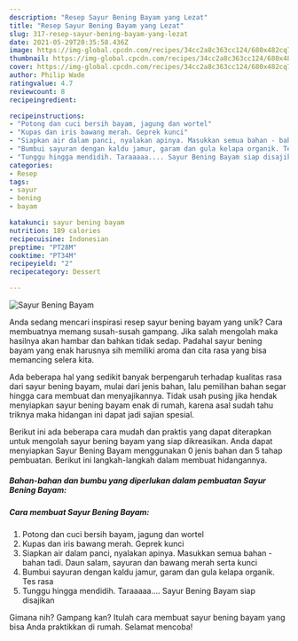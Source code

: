```yaml
---
description: "Resep Sayur Bening Bayam yang Lezat"
title: "Resep Sayur Bening Bayam yang Lezat"
slug: 317-resep-sayur-bening-bayam-yang-lezat
date: 2021-05-29T20:35:58.436Z
image: https://img-global.cpcdn.com/recipes/34cc2a8c363cc124/680x482cq70/sayur-bening-bayam-foto-resep-utama.jpg
thumbnail: https://img-global.cpcdn.com/recipes/34cc2a8c363cc124/680x482cq70/sayur-bening-bayam-foto-resep-utama.jpg
cover: https://img-global.cpcdn.com/recipes/34cc2a8c363cc124/680x482cq70/sayur-bening-bayam-foto-resep-utama.jpg
author: Philip Wade
ratingvalue: 4.7
reviewcount: 8
recipeingredient:

recipeinstructions:
- "Potong dan cuci bersih bayam, jagung dan wortel"
- "Kupas dan iris bawang merah. Geprek kunci"
- "Siapkan air dalam panci, nyalakan apinya. Masukkan semua bahan - bahan tadi. Daun salam, sayuran dan bawang merah serta kunci"
- "Bumbui sayuran dengan kaldu jamur, garam dan gula kelapa organik. Tes rasa"
- "Tunggu hingga mendidih. Taraaaaa.... Sayur Bening Bayam siap disajikan"
categories:
- Resep
tags:
- sayur
- bening
- bayam

katakunci: sayur bening bayam 
nutrition: 189 calories
recipecuisine: Indonesian
preptime: "PT28M"
cooktime: "PT34M"
recipeyield: "2"
recipecategory: Dessert

---
```



![Sayur Bening Bayam](https://img-global.cpcdn.com/recipes/34cc2a8c363cc124/680x482cq70/sayur-bening-bayam-foto-resep-utama.jpg)

Anda sedang mencari inspirasi resep sayur bening bayam yang unik? Cara membuatnya memang susah-susah gampang. Jika salah mengolah maka hasilnya akan hambar dan bahkan tidak sedap. Padahal sayur bening bayam yang enak harusnya sih memiliki aroma dan cita rasa yang bisa memancing selera kita.



Ada beberapa hal yang sedikit banyak berpengaruh terhadap kualitas rasa dari sayur bening bayam, mulai dari jenis bahan, lalu pemilihan bahan segar hingga cara membuat dan menyajikannya. Tidak usah pusing jika hendak menyiapkan sayur bening bayam enak di rumah, karena asal sudah tahu triknya maka hidangan ini dapat jadi sajian spesial.


Berikut ini ada beberapa cara mudah dan praktis yang dapat diterapkan untuk mengolah sayur bening bayam yang siap dikreasikan. Anda dapat menyiapkan Sayur Bening Bayam menggunakan 0 jenis bahan dan 5 tahap pembuatan. Berikut ini langkah-langkah dalam membuat hidangannya.

<!--inarticleads1-->

##### Bahan-bahan dan bumbu yang diperlukan dalam pembuatan Sayur Bening Bayam:





<!--inarticleads2-->

##### Cara membuat Sayur Bening Bayam:

1. Potong dan cuci bersih bayam, jagung dan wortel
1. Kupas dan iris bawang merah. Geprek kunci
1. Siapkan air dalam panci, nyalakan apinya. Masukkan semua bahan - bahan tadi. Daun salam, sayuran dan bawang merah serta kunci
1. Bumbui sayuran dengan kaldu jamur, garam dan gula kelapa organik. Tes rasa
1. Tunggu hingga mendidih. Taraaaaa.... Sayur Bening Bayam siap disajikan




Gimana nih? Gampang kan? Itulah cara membuat sayur bening bayam yang bisa Anda praktikkan di rumah. Selamat mencoba!
